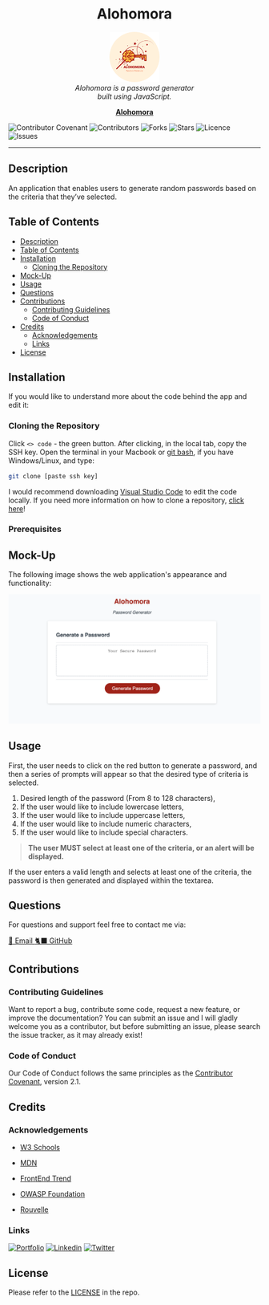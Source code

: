 
<h1 align="center"> Alohomora </h1>

<p align="center">
    <img src="./assets/favicon/apple-touch-icon.png" alt="logo" width="100px" height="100px" />
  <br>
  <i>Alohomora is a password generator
    <br> built using JavaScript.</i>
  <br>
</p>

<p align="center">
  <a href="https://larigens.github.io/alohomora/"><strong>Alohomora</strong></a>
  <br>
</p>


![Contributor Covenant](https://img.shields.io/badge/Contributor%20Covenant-2.1-red.svg)
![Contributors](https://img.shields.io/github/contributors/larigens/alohomora?style=plastic&color=red)
![Forks](https://img.shields.io/github/forks/larigens/alohomora?style=plastic&color=red)
![Stars](https://img.shields.io/github/stars/larigens/alohomora?style=plastic&color=red)
![Licence](https://img.shields.io/static/v1?label=License&message=Apache-2.0&color=red)
![Issues](https://img.shields.io/github/issues/larigens/alohomora?style=plastic&color=red)

---
## Description

An application that enables users to generate random passwords based on the criteria that they’ve selected.

## Table of Contents
- [Description](#description)
- [Table of Contents](#table-of-contents)
- [Installation](#installation)
  - [Cloning the Repository](#cloning-the-repository)
- [Mock-Up](#mock-up)
- [Usage](#usage)
- [Questions](#questions)
- [Contributions](#contributions)
  - [Contributing Guidelines](#contributing-guidelines)
  - [Code of Conduct](#code-of-conduct)
- [Credits](#credits)
  - [Acknowledgements](#acknowledgements)
  - [Links](#links)
- [License](#license)

## Installation

If you would like to understand more about the code behind the app and edit it:

### Cloning the Repository

Click `<> code` - the green button. After clicking, in the local tab, copy the SSH key. Open the terminal in your Macbook or [git bash](https://git-scm.com/downloads), if you have Windows/Linux, and type:

```bash
git clone [paste ssh key]
```

I would recommend downloading [Visual Studio Code](https://code.visualstudio.com/download) to edit the code locally. If you need more information on how to clone a repository, [click here](https://docs.github.com/en/repositories/creating-and-managing-repositories/cloning-a-repository)!
### Prerequisites

## Mock-Up

The following image shows the web application's appearance and functionality:

![App Screenshot](./assets/images/screenshot.png)

## Usage

First, the user needs to click on the red button to generate a password, and then a series of prompts will appear so that the desired type of criteria is selected.

1. Desired length of the password (From 8 to 128 characters),
2. If the user would like to include lowercase letters,
3. If the user would like to include uppercase letters,
4. If the user would like to include numeric characters,
5. If the user would like to include special characters.
   
> **The user MUST select at least one of the criteria, or an alert will be displayed.**

If the user enters a valid length and selects at least one of the criteria, the password is then generated and displayed within the textarea.

## Questions

For questions and support feel free to contact me via:

<a href="mailto:larigens@gmail.com">📧 Email </a>
<a href="https://github.com/larigens">🐈‍⬛ GitHub </a>

## Contributions

### Contributing Guidelines

Want to report a bug, contribute some code, request a new feature, or improve the documentation? You can submit an issue and I will gladly welcome you as a contributor, but before submitting an issue, please search the issue tracker, as it may already exist!

### Code of Conduct

Our Code of Conduct follows the same principles as the [Contributor Covenant](https://www.contributor-covenant.org/version/2/1/code_of_conduct/), version 2.1.

## Credits

### Acknowledgements

- [W3 Schools](https://www.w3schools.com)

- [MDN](https://developer.mozilla.org/en-US/)

- [FrontEnd Trend](https://linktr.ee/frontend_trend)

- [OWASP Foundation](https://www.owasp.org/index.php/Password_special_characters)
  
- [Rouvelle](https://www.rouvelle.com/javaScript_strings_to_numbers.htm)

### Links

[![Portfolio](https://img.shields.io/badge/my_portfolio-000?style=flat&logo=ko-fi&logoColor=white)](https://larigens.github.io/lari-gui/)
[![Linkedin](https://img.shields.io/badge/linkedin-0A66C2?style=flat&logo=linkedin&logoColor=white)](https://www.linkedin.com/in/lari-gui/)
[![Twitter](https://img.shields.io/badge/twitter-1DA1F2?style=flat&logo=twitter&logoColor=white)](https://twitter.com/coffeebr_eak)

## License

Please refer to the [LICENSE](https://choosealicense.com/licenses/apache-2.0/) in the repo.
